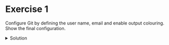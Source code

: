 # Exercise 1
Configure Git by defining the user name, email and enable output colouring. Show the final configuration.

<details>
<summary>  Solution </summary>

``` 
git config --global user.name "Your-Full-Name"
git config --global user.email "your-email-address"
git config --global color.ui auto
git config --list
```

</details>